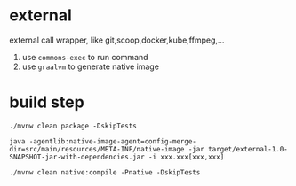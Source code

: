 # external
external call wrapper, like git,scoop,docker,kube,ffmpeg,...

1. use `commons-exec` to run command
2. use `graalvm` to generate native image

# build step
```
./mvnw clean package -DskipTests
```
```
java -agentlib:native-image-agent=config-merge-dir=src/main/resources/META-INF/native-image -jar target/external-1.0-SNAPSHOT-jar-with-dependencies.jar -i xxx.xxx[xxx,xxx]
```
```
./mvnw clean native:compile -Pnative -DskipTests
```